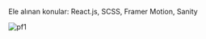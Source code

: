 Ele alınan konular: React.js, SCSS, Framer Motion, Sanity

![pf1](https://user-images.githubusercontent.com/110818523/204839340-16629456-2090-4c5c-b4b7-c024ca7f173f.png)
